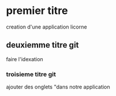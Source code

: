 # premier titre 
creation d'une application licorne  

## deuxiemme titre git 
faire l'idexation 

### troisieme titre git 
ajouter des onglets "dans notre application 
